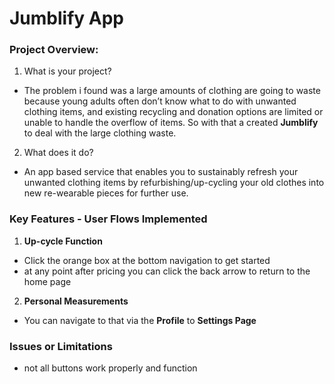 # Jumblify App

### Project Overview: 

1. What is your project? 
- The problem i found was a large amounts of clothing are going to waste because young adults often don’t know what to do with unwanted clothing items, and existing recycling and donation options are limited or unable to handle the overflow of items. So with that a created <b>Jumblify</b> to deal with the large clothing waste. 
2. What does it do?
- An app based service that enables you to sustainably refresh your unwanted clothing items by refurbishing/up-cycling your old clothes into new re-wearable pieces for further use.

### Key Features - User Flows Implemented
1.  <b> Up-cycle Function </b>
- Click the orange box at the bottom navigation to get started
- at any point after pricing you can click the back arrow to return to the home page

2. <b> Personal Measurements  </b>
- You can navigate  to that via the <b>Profile</b> to <b>Settings Page</b>


### Issues or Limitations
- not all buttons work properly and function 